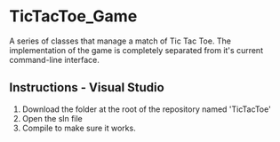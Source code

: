 # TicTacToe_Game
A series of classes that manage a match of Tic Tac Toe. The implementation of the game is completely separated from it's current command-line interface.

## Instructions - Visual Studio
1. Download the folder at the root of the repository named 'TicTacToe'
1. Open the sln file
1. Compile to make sure it works.
